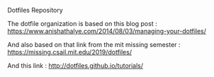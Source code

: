 Dotfiles Repository

The dotfile organization is based on this blog post : https://www.anishathalye.com/2014/08/03/managing-your-dotfiles/

And also based on that link from the mit missing semester : https://missing.csail.mit.edu/2019/dotfiles/

And this link : http://dotfiles.github.io/tutorials/

